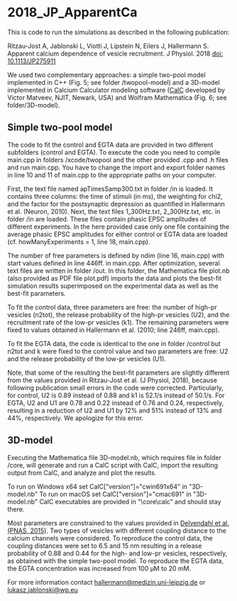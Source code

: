 # 2018_JP_ApparentCa

This is code to run the simulations as described in the following publication:

Ritzau-Jost A, Jablonski L, Viotti J, Lipstein N, Eilers J, Hallermann S. Apparent calcium dependence of vesicle recruitment. J Physiol. 2018 [doi: 10.1113/JP275911](https://physoc.onlinelibrary.wiley.com/doi/abs/10.1113/JP275911)

We used two complementary approaches: a simple two-pool model implemented in C++ (Fig. 5; see folder /twopool-model) and a 3D-model implemented in Calcium Calculator modeling software ([CalC](https://web.njit.edu/~matveev/) developed by Victor Matveev, NJIT, Newark, USA) and Wolfram Mathematica (Fig. 6; see folder/3D-model).

## Simple two-pool model

The code to fit the control and EGTA data are provided in two different subfolders (control and EGTA). To execute the code you need to compile main.cpp in folders /xcode/twopool and the other provided .cpp and .h files and run main.cpp. You have to change the import and export folder names in line 10 and 11 of main.cpp to the appropriate paths on your computer.

First, the text file named apTimesSamp300.txt in folder /in is loaded. It contains three columns:  the time of stimuli (in ms), the weighting for chi2, and the factor for the postsynaptic depression as quantified in Hallermann et al. (Neuron, 2010). Next, the text files 1_300Hz.txt, 2_300Hz.txt, etc. in folder /in are loaded. These files contain phasic EPSC amplitudes of different experiments. In the here provided case only one file containing the average phasic EPSC amplitudes for either control or EGTA data are loaded (cf. howManyExperiments = 1, line 18, main.cpp).

The number of free parameters is defined by ndim (line 16, main.cpp) with start values defined in line 446ff. in main.cpp. After optimization, several text files are written in folder /out. In this folder, the Mathematica file plot.nb (also provided as PDF file plot.pdf) imports the data and plots the best-fit simulation results superimposed on the experimental data as well as the best-fit parameters.

To fit the control data, three parameters are free: the number of high-pr vesicles (n2tot), the release probability of the high-pr vesicles (U2), and the recruitment rate of the low-pr vesicles (k1). The remaining parameters were fixed to values obtained in Hallermann et al. (2010; line 246ff, main.cpp).

To fit the EGTA data, the code is identical to the one in folder /control but n2tot and k were fixed to the control value and two parameters are free: U2 and the release probability of the low-pr vesicles (U1). 

Note, that some of the resulting the best-fit parameters are slightly different from the values provided in Ritzau-Jost et al. (J Physiol, 2018), because following publication small errors in the code were corrected. Particularly, for control, U2 is 0.89 instead of 0.88 and k1 is 52.1/s instead of 50.1/s. For EGTA, U2 and U1 are 0.78 and 0.22 instead of 0.76 and 0.24, respectively, resulting in a reduction of U2 and U1 by 12% and 51% instead of 13% and 44%, respectively. We apologize for this error.


## 3D-model

Executing the Mathematica file 3D-model.nb, which requires file in folder /core, will generate and run a CalC script with CalC, import the resulting output from CalC, and analyze and plot the results. 

To run on Windows x64 set CalC["version"]="cwin691x64" in "3D-model.nb"
To run on macOS set CalC["version"]="cmac691" in "3D-model.nb"
CalC executables are provided in "\core\calc\" and should stay there.

Most parameters are constrained to the values provided in [Delvendahl et al. (PNAS, 2015)](http://www.pnas.org/content/112/23/E3075.long). Two types of vesicles with different coupling distance to the calcium channels were considered. To reproduce the control data, the coupling distances were set to 6.5 and 15 nm resulting in a release probability of 0.88 and 0.44 for the high- and low-pr vesicles, respectively, as obtained with the simple two-pool model. To reproduce the EGTA data, the EGTA concentration was increased from 100 µM to 20 mM.

For more information contact hallermann@medizin.uni-leipzig.de or lukasz.jablonski@wp.eu 
